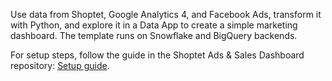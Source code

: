 Use data from Shoptet, Google Analytics 4, and Facebook Ads, transform it with Python, and explore it in a Data App to create a simple marketing dashboard. The template runs on Snowflake and BigQuery backends.

For setup steps, follow the guide in the Shoptet Ads & Sales Dashboard repository: [Setup guide](https://github.com/ottomansky/Keboola---Shoptet-Ads-Sales-Dashboard).

